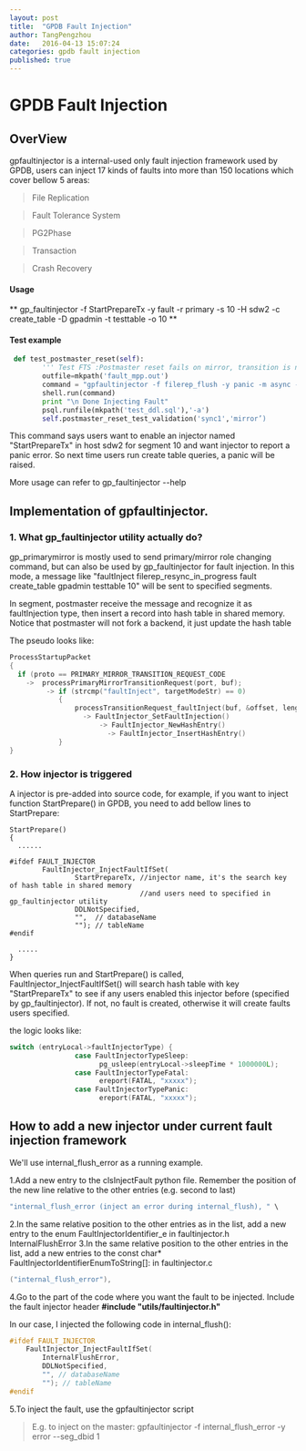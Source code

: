 ```yaml
---
layout: post
title:  "GPDB Fault Injection"
author: TangPengzhou
date:   2016-04-13 15:07:24
categories: gpdb fault injection 
published: true
---
```


# GPDB Fault Injection

## OverView
gpfaultinjector is a internal-used only fault injection framework used by GPDB, users can inject 17 kinds of faults into
more than 150 locations which cover bellow 5 areas:

> File Replication

> Fault Tolerance System

> PG2Phase

> Transaction

> Crash Recovery

#### Usage
** gp_faultinjector -f StartPrepareTx -y fault -r primary -s 10 -H sdw2 -c create_table -D gpadmin -t testtable -o 10 **

#### Test example

```python
 def test_postmaster_reset(self):
        ''' Test FTS :Postmaster reset fails on mirror, transition is not copied to local memory.'''
        outfile=mkpath('fault_mpp.out')
        command = "gpfaultinjector -f filerep_flush -y panic -m async -r primary -H ALL > %s 2>&1" % (outfile)
        shell.run(command)
        print "\n Done Injecting Fault"
        psql.runfile(mkpath('test_ddl.sql'),'-a')
        self.postmaster_reset_test_validation('sync1','mirror’)

```

This command says users want to enable an injector named "StartPrepareTx" in host sdw2 for segment 10 and want injector to report a panic error. So next time users run create table queries, a panic will be raised.

More usage can refer to gp_faultinjector --help


## Implementation of gpfaultinjector.

### 1. What gp_faultinjector utility actually do?
gp_primarymirror is mostly used to send primary/mirror role changing command, but can also be used by gp_faultinjector for fault injection. In this mode, a message like "faultInject filerep_resync_in_progress fault create_table gpadmin testtable 10" will be sent
to specified segments.

In segment, postmaster receive the message and recognize it as faultInjection type, then insert a record into hash table in shared memory.
Notice that postmaster will not fork a backend, it just update the hash table

The pseudo looks like:

```c
ProcessStartupPacket
{
  if (proto == PRIMARY_MIRROR_TRANSITION_REQUEST_CODE
    ->  processPrimaryMirrorTransitionRequest(port, buf);
         -> if (strcmp("faultInject", targetModeStr) == 0)
            {
                processTransitionRequest_faultInject(buf, &offset, length);
                  -> FaultInjector_SetFaultInjection()
                      -> FaultInjector_NewHashEntry()
                        -> FaultInjector_InsertHashEntry()
            }
}
```

### 2. How injector is triggered
A injector is pre-added into source code, for example, if you want to inject function StartPrepare() in GPDB, you need to
add bellow lines to StartPrepare:

```
StartPrepare()
{
  ......

#ifdef FAULT_INJECTOR
        FaultInjector_InjectFaultIfSet(
                StartPrepareTx, //injector name, it's the search key of hash table in shared memory
                                //and users need to specified in gp_faultinjector utility
                DDLNotSpecified,
                "",  // databaseName
                ""); // tableName
#endif

  .....
}
```

When queries run and StartPrepare() is called, FaultInjector_InjectFaultIfSet() will search hash table with key "StartPrepareTx" to see if any users enabled this injector before (specified by gp_faultinjector). If not, no fault is created, otherwise it will create faults users specified.

the logic looks like:

```c
switch (entryLocal->faultInjectorType) {
                case FaultInjectorTypeSleep:
                      pg_usleep(entryLocal->sleepTime * 1000000L);
                case FaultInjectorTypeFatal:
                      ereport(FATAL, "xxxxx");
                case FaultInjectorTypePanic:
                      ereport(FATAL, "xxxxx");
```

## How to add a new injector under current fault injection framework

We'll use internal_flush_error as a running example.

1.Add a new entry to the clsInjectFault python file. Remember the position of the new line relative to the other entries (e.g. second to last)

```c
"internal_flush_error (inject an error during internal_flush), " \
```
2.In the same relative position to the other entries as in the list, add a new entry to the enum FaultInjectorIdentifier_e in faultinjector.h       InternalFlushError
3.In the same relative position to the other entries in the list, add a new entries to the const char* FaultInjectorIdentifierEnumToString[]: in faultinjector.c

```c
("internal_flush_error"),
```
4.Go to the part of the code where you want the fault to be injected.
Include the fault injector header  **#include "utils/faultinjector.h"**

In our case, I injected the following code in internal_flush():

```c
#ifdef FAULT_INJECTOR
    FaultInjector_InjectFaultIfSet(
        InternalFlushError,
        DDLNotSpecified,
        "", // databaseName
        ""); // tableName
#endif
```
5.To inject the fault, use the gpfaultinjector script
> E.g. to inject on the master: gpfaultinjector -f internal_flush_error -y error --seg_dbid 1

